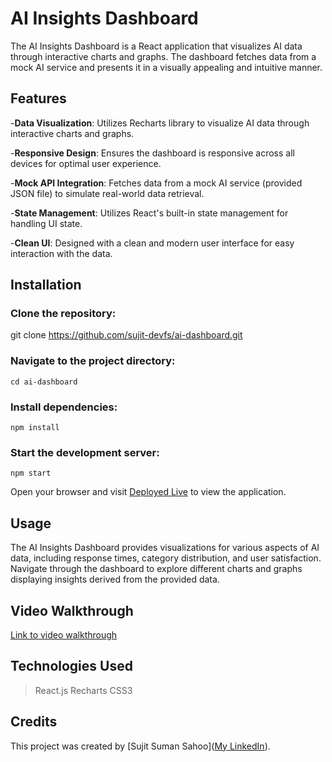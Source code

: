 # AI Insights Dashboard
The AI Insights Dashboard is a React application that visualizes AI data through interactive charts and graphs. The dashboard fetches data from a mock AI service and presents it in a visually appealing and intuitive manner.

## Features
-**Data Visualization**: Utilizes Recharts library to visualize AI data through interactive charts and graphs.

-**Responsive Design**: Ensures the dashboard is responsive across all devices for optimal user experience.

-**Mock API Integration**: Fetches data from a mock AI service (provided JSON file) to simulate real-world data retrieval.

-**State Management**: Utilizes React's built-in state management for handling UI state.

-**Clean UI**: Designed with a clean and modern user interface for easy interaction with the data.

## Installation

### Clone the repository:
git clone https://github.com/sujit-devfs/ai-dashboard.git

### Navigate to the project directory:
```
cd ai-dashboard
```

### Install dependencies:
```
npm install
```

### Start the development server:
```
npm start
```

Open your browser and visit [Deployed Live](https://ai-dashboard-rho.vercel.app/) to view the application.

## Usage
The AI Insights Dashboard provides visualizations for various aspects of AI data, including response times, category distribution, and user satisfaction. Navigate through the dashboard to explore different charts and graphs displaying insights derived from the provided data.

## Video Walkthrough
[Link to video walkthrough](https://www.veed.io/view/51f37b13-e57e-44e8-b0b7-18911a34b406?panel=share)

## Technologies Used
>React.js
>Recharts
>CSS3

## Credits
This project was created by [Sujit Suman Sahoo]([My LinkedIn](https://www.linkedin.com/in/sujit-suman-sahoo-307604231/)).
